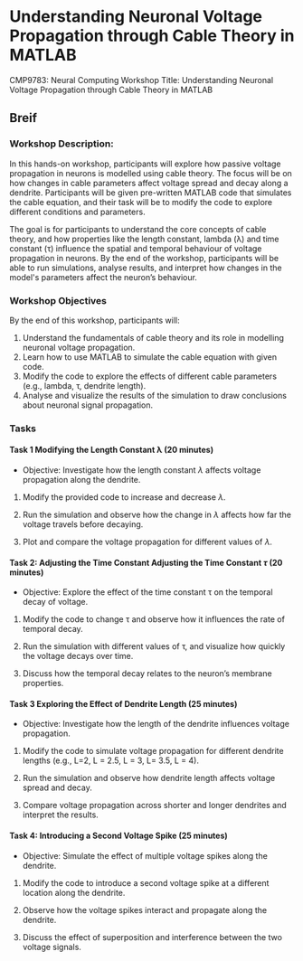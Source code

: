 # Understanding Neuronal Voltage Propagation through Cable Theory in MATLAB

CMP9783: Neural Computing
Workshop Title: Understanding Neuronal Voltage Propagation through Cable Theory in MATLAB

## Breif


### Workshop Description:

In this hands-on workshop, participants will explore how passive voltage propagation in neurons is modelled using cable theory. The focus will be on how changes in cable parameters affect voltage spread and decay along a dendrite. Participants will be given pre-written MATLAB code that simulates the cable equation, and their task will be to modify the code to explore different conditions and parameters.

The goal is for participants to understand the core concepts of cable theory, and how properties like the length constant, lambda (λ) and time constant (τ) influence the spatial and temporal behaviour of voltage propagation in neurons. By the end of the workshop, participants will be able to run simulations, analyse results, and interpret how changes in the model's parameters affect the neuron’s behaviour.

### Workshop Objectives

By the end of this workshop, participants will:

1. Understand the fundamentals of cable theory and its role in modelling neuronal voltage propagation.
2. Learn how to use MATLAB to simulate the cable equation with given code.
3. Modify the code to explore the effects of different cable parameters (e.g., lambda, τ, dendrite length).
4. Analyse and visualize the results of the simulation to draw conclusions about neuronal signal propagation.

### Tasks

#### Task 1 Modifying the Length Constant λ (20 minutes)

- Objective: Investigate how the length constant $\lambda$ affects voltage propagation along the dendrite.

1. Modify the provided code to increase and decrease $\lambda$.

2. Run the simulation and observe how the change in $\lambda$ affects how far the voltage travels before decaying.

3. Plot and compare the voltage propagation for different values of $\lambda$.

#### Task 2: Adjusting the Time Constant Adjusting the Time Constant $\tau$ (20 minutes)

- Objective: Explore the effect of the time constant τ on the temporal decay of voltage.

1. Modify the code to change τ and observe how it influences the rate of temporal decay.

2. Run the simulation with different values of τ, and visualize how quickly the voltage decays over time.

3. Discuss how the temporal decay relates to the neuron’s membrane properties.

#### Task 3 Exploring the Effect of Dendrite Length (25 minutes)

- Objective: Investigate how the length of the dendrite influences voltage propagation.

1. Modify the code to simulate voltage propagation for different dendrite lengths (e.g., L=2, L = 2.5, L = 3, L= 3.5, L = 4).

2. Run the simulation and observe how dendrite length affects voltage spread and decay.

3. Compare voltage propagation across shorter and longer dendrites and interpret the results.

#### Task 4: Introducing a Second Voltage Spike (25 minutes)

- Objective: Simulate the effect of multiple voltage spikes along the dendrite.

1. Modify the code to introduce a second voltage spike at a different location along the dendrite.

2. Observe how the voltage spikes interact and propagate along the dendrite.

3. Discuss the effect of superposition and interference between the two voltage signals.
